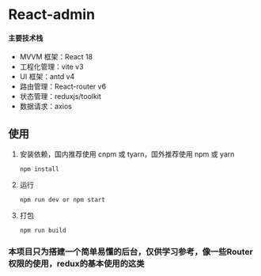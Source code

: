 # React-admin
#### 主要技术栈
- MVVM 框架：React 18
- 工程化管理：vite v3
- UI 框架：antd v4
- 路由管理：React-router v6
- 状态管理：reduxjs/toolkit
- 数据请求：axios

## 使用

1. 安装依赖，国内推荐使用 cnpm 或 tyarn，国外推荐使用 npm 或 yarn

   ```
   npm install
   ```

2. 运行

   ```
   npm run dev or npm start
   ```

3. 打包

   ```
   npm run build
   ```

### 本项目只为搭建一个简单易懂的后台，仅供学习参考，像一些Router权限的使用，redux的基本使用的这类
